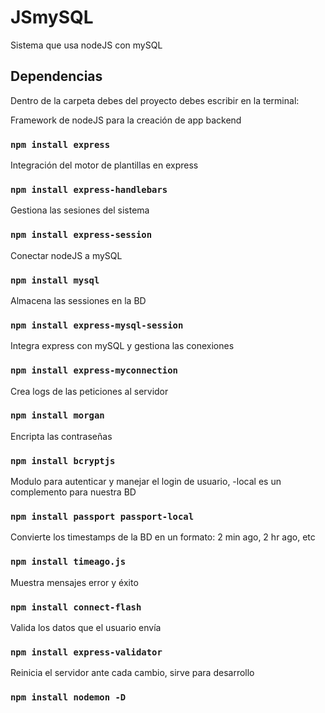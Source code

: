 # JSmySQL

Sistema que usa nodeJS con mySQL

## Dependencias

Dentro de la carpeta debes del proyecto debes escribir en la terminal:

Framework de nodeJS para la creación de app backend
### `npm install express`

Integración del motor de plantillas en express
### `npm install express-handlebars`

Gestiona las sesiones del sistema
### `npm install express-session`

Conectar nodeJS a mySQL
### `npm install mysql`

Almacena las sessiones en la BD
### `npm install express-mysql-session`

Integra express con mySQL y gestiona las conexiones
### `npm install express-myconnection`

Crea logs de las peticiones al servidor
### `npm install morgan`

Encripta las contraseñas
### `npm install bcryptjs`

Modulo para autenticar y manejar el login de usuario, -local es un complemento para nuestra BD
### `npm install passport passport-local`

Convierte los timestamps de la BD en un formato: 2 min ago, 2 hr ago, etc
### `npm install timeago.js`

Muestra mensajes error y éxito
### `npm install connect-flash`

Valida los datos que el usuario envía
### `npm install express-validator`

Reinicia el servidor ante cada cambio, sirve para desarrollo
### `npm install nodemon -D`
